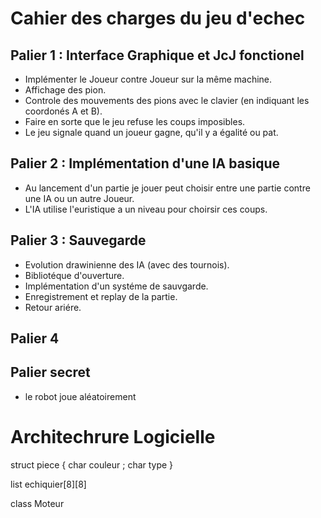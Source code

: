 # Cahier des charges du jeu d'echec

## Palier 1 : Interface Graphique et JcJ fonctionel

- Implémenter le Joueur contre Joueur sur la même machine.
- Affichage des pion.
- Controle des mouvements des pions avec le clavier (en indiquant les coordonés A et B).
- Faire en sorte que le jeu refuse les coups imposibles. 
- Le jeu signale quand un joueur gagne, qu'il y a égalité ou pat.

## Palier 2 : Implémentation d'une IA basique

- Au lancement d'un partie je jouer peut choisir entre une partie contre une IA ou un autre Joueur.
- L'IA utilise l'euristique a un niveau pour choirsir ces coups.

## Palier 3 : Sauvegarde 

- Evolution drawinienne des IA (avec des tournois).
- Bibliotéque d'ouverture.
- Implémentation d'un systéme de sauvgarde.
- Enregistrement et replay de la partie.
- Retour ariére.

## Palier 4

## Palier secret

- le robot joue aléatoirement

# Architechrure Logicielle

struct piece { char couleur ; char type }

list echiquier[8][8]

class Moteur

